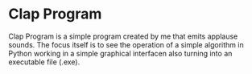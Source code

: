 # Clap Program
 Clap Program is a simple program created by me that emits applause sounds. The focus itself is to see the operation of a simple algorithm in Python working in a simple graphical interfacen also turning into an executable file (.exe).
